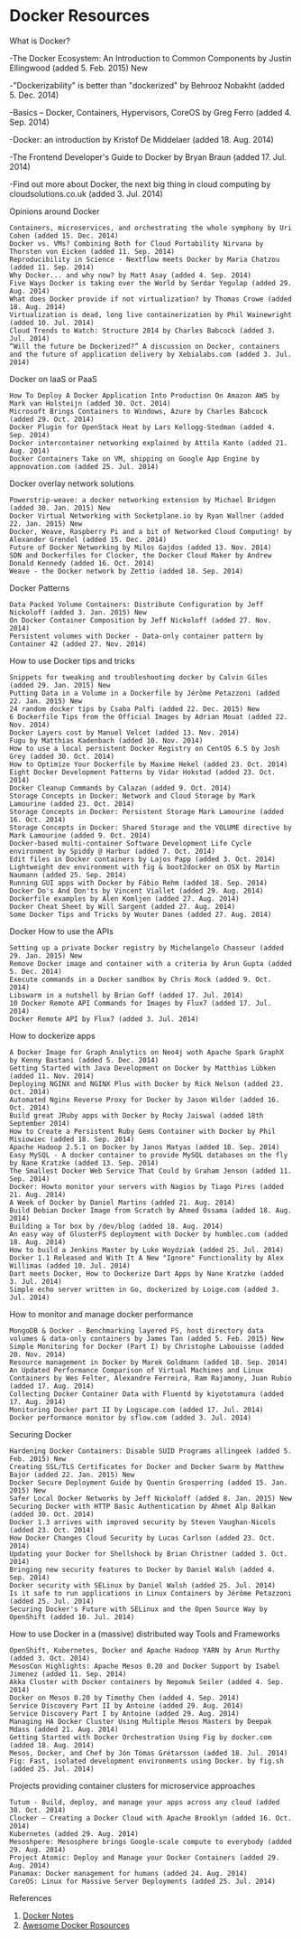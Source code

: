 Docker Resources
=================
What is Docker?

-The Docker Ecosystem: An Introduction to Common Components by Justin Ellingwood (added 5. Feb. 2015) New

-"Dockerizability" is better than "dockerized" by Behrooz Nobakht (added 5. Dec. 2014)

-Basics – Docker, Containers, Hypervisors, CoreOS by Greg Ferro (added 4. Sep. 2014)

-Docker: an introduction by Kristof De Middelaer (added 18. Aug. 2014)

-The Frontend Developer's Guide to Docker by Bryan Braun (added 17. Jul. 2014)

-Find out more about Docker, the next big thing in cloud computing by cloudsolutions.co.uk (added 3. Jul. 2014)


Opinions around Docker

    Containers, microservices, and orchestrating the whole symphony by Uri Cohen (added 15. Dec. 2014)
    Docker vs. VMs? Combining Both for Cloud Portability Nirvana by Thorsten von Eicken (added 11. Sep. 2014)
    Reproducibility in Science - Nextflow meets Docker by Maria Chatzou (added 11. Sep. 2014)
    Why Docker... and why now? by Matt Asay (added 4. Sep. 2014)
    Five Ways Docker is taking over the World by Serdar Yegulap (added 29. Aug. 2014)
    What does Docker provide if not virtualization? by Thomas Crowe (added 18. Aug. 2014)
    Virtualization is dead, long live containerization by Phil Wainewright (added 10. Jul. 2014)
    Cloud Trends to Watch: Structure 2014 by Charles Babcock (added 3. Jul. 2014)
    “Will the future be Dockerized?” A discussion on Docker, containers and the future of application delivery by Xebialabs.com (added 3. Jul. 2014)

Docker on IaaS or PaaS

    How To Deploy A Docker Application Into Production On Amazon AWS by Mark van Holsteijn (added 30. Oct. 2014)
    Microsoft Brings Containers to Windows, Azure by Charles Babcock (added 29. Oct. 2014)
    Docker Plugin for OpenStack Heat by Lars Kellogg-Stedman (added 4. Sep. 2014)
    Docker intercontainer networking explained by Attila Kanto (added 21. Aug. 2014)
    Docker Containers Take on VM, shipping on Google App Engine by appnovation.com (added 25. Jul. 2014)

Docker overlay network solutions

    Powerstrip-weave: a docker networking extension by Michael Bridgen (added 30. Jan. 2015) New
    Docker Virtual Networking with Socketplane.io by Ryan Wallner (added 22. Jan. 2015) New
    Docker, Weave, Raspberry Pi and a bit of Networked Cloud Computing! by Alexander Grendel (added 15. Dec. 2014)
    Future of Docker Networking by Milos Gajdos (added 13. Nov. 2014)
    SDN and Dockerfiles for Clocker, the Docker Cloud Maker by Andrew Donald Kennedy (added 16. Oct. 2014)
    Weave - the Docker network by Zettio (added 18. Sep. 2014)

Docker Patterns

    Data Packed Volume Containers: Distribute Configuration by Jeff Nickoloff (added 3. Jan. 2015) New
    On Docker Container Composition by Jeff Nickoloff (added 27. Nov. 2014)
    Persistent volumes with Docker - Data-only container pattern by Container 42 (added 27. Nov. 2014)

How to use Docker tips and tricks

    Snippets for tweaking and troubleshooting docker by Calvin Giles (added 29. Jan. 2015) New
    Putting Data in a Volume in a Dockerfile by Jérôme Petazzoni (added 22. Jan. 2015) New
    24 random docker tips by Csaba Palfi (added 22. Dec. 2015) New
    6 Dockerfile Tips from the Official Images by Adrian Mouat (added 22. Nov. 2014)
    Docker Layers cost by Manuel Velcet (added 13. Nov. 2014)
    Fugu by Matthias Kadenbach (added 10. Nov. 2014)
    How to use a local persistent Docker Registry on CentOS 6.5 by Josh Grey (added 30. Oct. 2014)
    How to Optimize Your Dockerfile by Maxime Hekel (added 23. Oct. 2014)
    Eight Docker Development Patterns by Vidar Hokstad (added 23. Oct. 2014)
    Docker Cleanup Commands by Calazan (added 9. Oct. 2014)
    Storage Concepts in Docker: Network and Cloud Storage by Mark Lamourine (added 23. Oct. 2014)
    Storage Concepts in Docker: Persistent Storage Mark Lamourine (added 16. Oct. 2014)
    Storage Concepts in Docker: Shared Storage and the VOLUME directive by Mark Lamourine (added 9. Oct. 2014)
    Docker-based multi-container Software Development Life Cycle environment by Spiddy @ Harbur (added 7. Oct. 2014)
    Edit files in Docker containers by Lajos Papp (added 3. Oct. 2014)
    Lightweight dev environment with fig & boot2docker on OSX by Martin Naumann (added 25. Sep. 2014)
    Running GUI apps with Docker by Fábio Rehm (added 18. Sep. 2014)
    Docker Do's And Don'ts by Vincent Viallet (added 29. Aug. 2014)
    Dockerfile examples by Alen Komljen (added 27. Aug. 2014)
    Docker Cheat Sheet by Will Sargent (added 27. Aug. 2014)
    Some Docker Tips and Tricks by Wouter Danes (added 27. Aug. 2014)

Docker How to use the APIs

    Setting up a private Docker registry by Michelangelo Chasseur (added 29. Jan. 2015) New
    Remove Docker image and container with a criteria by Arun Gupta (added 5. Dec. 2014)
    Execute commands in a Docker sandbox by Chris Rock (added 9. Oct. 2014)
    Libswarm in a nutshell by Brian Goff (added 17. Jul. 2014)
    10 Docker Remote API Commands for Images by Flux7 (added 17. Jul. 2014)
    Docker Remote API by Flux7 (added 3. Jul. 2014)

How to dockerize apps

    A Docker Image for Graph Analytics on Neo4j woth Apache Spark GraphX by Kenny Bastani (added 5. Dec. 2014)
    Getting Started with Java Development on Docker by Matthias Lübken (added 11. Nov. 2014)
    Deploying NGINX and NGINX Plus with Docker by Rick Nelson (added 23. Oct. 2014)
    Automated Nginx Reverse Proxy for Docker by Jason Wilder (added 16. Oct. 2014)
    Build great JRuby apps with Docker by Rocky Jaiswal (added 18th September 2014)
    How to Create a Persistent Ruby Gems Container with Docker by Phil Misiowiec (added 18. Sep. 2014)
    Apache Hadoop 2.5.1 on Docker by Janos Matyas (added 18. Sep. 2014)
    Easy MySQL - A docker container to provide MySQL databases on the fly by Nane Kratzke (added 13. Sep. 2014)
    The Smallest Docker Web Service That Could by Graham Jenson (added 11. Sep. 2014)
    Docker: Howto monitor your servers with Nagios by Tiago Pires (added 21. Aug. 2014)
    A Week of Docker by Daniel Martins (added 21. Aug. 2014)
    Build Debian Docker Image from Scratch by Ahmed Ossama (added 18. Aug. 2014)
    Building a Tor box by /dev/blog (added 18. Aug. 2014)
    An easy way of GlusterFS deployment with Docker by humblec.com (added 18. Aug. 2014)
    How to build a Jenkins Master by Luke Woydziak (added 25. Jul. 2014)
    Docker 1.1 Released and With It A New "Ignore" Functionality by Alex Willimas (added 10. Jul. 2014)
    Dart meets Docker, How to Dockerize Dart Apps by Nane Kratzke (added 3. Jul. 2014)
    Simple echo server written in Go, dockerized by Loige.com (added 3. Jul. 2014)

How to monitor and manage docker performance

    MongoDB & Docker - Benchmarking layered FS, host directory data volumes & data-only containers by James Tan (added 5. Feb. 2015) New
    Simple Monitoring for Docker (Part I) by Christophe Labouisse (added 20. Nov. 2014)
    Resource management in Docker by Marek Goldmann (added 18. Sep. 2014)
    An Updated Performance Comparison of Virtual Machines and Linux Containers by Wes Felter, Alexandre Ferreira, Ram Rajamony, Juan Rubio (added 17. Aug. 2014)
    Collecting Docker Container Data with Fluentd by kiyototamura (added 17. Aug. 2014)
    Monitoring Docker part II by Logscape.com (added 17. Jul. 2014)
    Docker performance monitor by sflow.com (added 3. Jul. 2014)

Securing Docker

    Hardening Docker Containers: Disable SUID Programs allingeek (added 5. Feb. 2015) New
    Creating SSL/TLS Certificates for Docker and Docker Swarm by Matthew Bajor (added 22. Jan. 2015) New
    Docker Secure Deployment Guide by Quentin Grosperring (added 15. Jan. 2015) New
    Safer Local Docker Networks by Jeff Nickoloff (added 8. Jan. 2015) New
    Securing Docker with HTTP Basic Authentication by Ahmet Alp Balkan (added 30. Oct. 2014)
    Docker 1.3 arrives with improved security by Steven Vaughan-Nicols (added 23. Oct. 2014)
    How Docker Changes Cloud Security by Lucas Carlson (added 23. Oct. 2014)
    Updating your Docker for Shellshock by Brian Christner (added 3. Oct. 2014)
    Bringing new security features to Docker by Daniel Walsh (added 4. Sep. 2014)
    Docker security with SELinux by Daniel Walsh (added 25. Jul. 2014)
    Is it safe to run applications in Linux Containers by Jérôme Petazzoni (added 25. Jul. 2014)
    Securing Docker's Future with SELinux and the Open Source Way by OpenShift (added 10. Jul. 2014)

How to use Docker in a (massive) distributed way Tools and Frameworks

    OpenShift, Kubernetes, Docker and Apache Hadoop YARN by Arun Murthy (added 3. Oct. 2014)
    MesosCon Highlights: Apache Mesos 0.20 and Docker Support by Isabel Jimenez (added 11. Sep. 2014)
    Akka Cluster with Docker containers by Nepomuk Seiler (added 4. Sep. 2014)
    Docker on Mesos 0.20 by Timothy Chen (added 4. Sep. 2014)
    Service Discovery Part II by Antoine (added 29. Aug. 2014)
    Service Discovery Part I by Antoine (added 29. Aug. 2014)
    Managing HA Docker Cluster Using Multiple Mesos Masters by Deepak Mdass (added 21. Aug. 2014)
    Getting Started with Docker Orchestration Using Fig by docker.com (added 18. Aug. 2014)
    Mesos, Docker, and Chef by Jón Tómas Grétarsson (added 18. Jul. 2014)
    Fig: Fast, isolated development environments using Docker. by fig.sh (added 25. Jul. 2014)

Projects providing container clusters for microservice approaches

    Tutum - Build, deploy, and manage your apps across any cloud (added 30. Oct. 2014)
    Clocker – Creating a Docker Cloud with Apache Brooklyn (added 16. Oct. 2014)
    Kubernetes (added 29. Aug. 2014)
    Mesoshpere: Mesosphere brings Google-scale compute to everybody (added 29. Aug. 2014)
    Project Atomic: Deploy and Manage your Docker Containers (added 29. Aug. 2014)
    Panamax: Docker management for humans (added 24. Aug. 2014)
    CoreOS: Linux for Massive Server Deployments (added 25. Jul. 2014)

References

1. [Docker Notes ](http://www.nkode.io/2014/08/24/valuable-docker-links.html)
2. [Awesome Docker Rosources](http://getawesomeness.com/get/docker)
